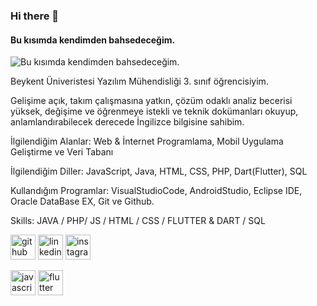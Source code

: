 ### Hi there 👋
#### Bu kısımda kendimden bahsedeceğim.
![Bu kısımda kendimden bahsedeceğim.](https://media.istockphoto.com/vectors/software-engineering-banner-and-icons-vector-id636526232?s=612x612)

Beykent Üniveristesi Yazılım Mühendisliği  3. sınıf  öğrencisiyim. 

Gelişime açık, takım çalışmasına yatkın, çözüm odaklı analiz becerisi yüksek, değişime ve öğrenmeye istekli ve  teknik dokümanları okuyup, anlamlandırabilecek derecede İngilizce bilgisine sahibim.

İlgilendiğim Alanlar: Web & İnternet Programlama, Mobil Uygulama Geliştirme ve Veri Tabanı

İlgilendiğim Diller: JavaScript, Java, HTML, CSS, PHP, Dart(Flutter), SQL

Kullandığım Programlar: VisualStudioCode, AndroidStudio, Eclipse IDE, Oracle DataBase EX, Git ve Github.

Skills:  JAVA / PHP/ JS / HTML / CSS / FLUTTER & DART / SQL



[<img src='https://cdn.jsdelivr.net/npm/simple-icons@3.0.1/icons/github.svg' alt='github' height='40'>](https://github.com/omermustekiin)  [<img src='https://cdn.jsdelivr.net/npm/simple-icons@3.0.1/icons/linkedin.svg' alt='linkedin' height='40'>](https://www.linkedin.com/in/omermustekiin/)  [<img src='https://cdn.jsdelivr.net/npm/simple-icons@3.0.1/icons/instagram.svg' alt='instagram' height='40'>](https://www.instagram.com/omermustekiin/)  

[<img src='https://cdn.jsdelivr.net/npm/simple-icons@3.0.1/icons/javascript.svg' alt='javascript' height='40'>](https://flyclipart.com/thumb2/computer-icons-logo-brand-javascript-javaserver-pages-free-892749.png)   [<img src='https://cdn.jsdelivr.net/npm/simple-icons@3.0.1/icons/flutter.svg' alt='flutter' height='40'>]("C:\Users\omer-\OneDrive\Resimler\flutter_QkRCmS1.jpg")  


